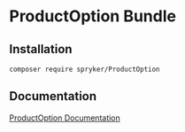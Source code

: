 # ProductOption Bundle

## Installation

```
composer require spryker/ProductOption
```

## Documentation

[ProductOption Documentation](https://spryker.github.io/product-option/index.html)




